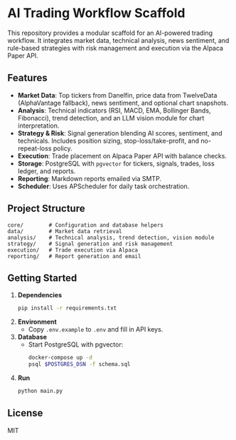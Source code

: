 # AI Trading Workflow Scaffold

This repository provides a modular scaffold for an AI-powered trading workflow. It integrates market data, technical analysis, news sentiment, and rule-based strategies with risk management and execution via the Alpaca Paper API.

## Features

- **Market Data**: Top tickers from Danelfin, price data from TwelveData (AlphaVantage fallback), news sentiment, and optional chart snapshots.
- **Analysis**: Technical indicators (RSI, MACD, EMA, Bollinger Bands, Fibonacci), trend detection, and an LLM vision module for chart interpretation.
- **Strategy & Risk**: Signal generation blending AI scores, sentiment, and technicals. Includes position sizing, stop-loss/take-profit, and no-repeat-loss policy.
- **Execution**: Trade placement on Alpaca Paper API with balance checks.
- **Storage**: PostgreSQL with `pgvector` for tickers, signals, trades, loss ledger, and reports.
- **Reporting**: Markdown reports emailed via SMTP.
- **Scheduler**: Uses APScheduler for daily task orchestration.

## Project Structure

```
core/        # Configuration and database helpers
data/        # Market data retrieval
analysis/    # Technical analysis, trend detection, vision module
strategy/    # Signal generation and risk management
execution/   # Trade execution via Alpaca
reporting/   # Report generation and email
```

## Getting Started

1. **Dependencies**
   ```bash
   pip install -r requirements.txt
   ```
2. **Environment**
   - Copy `.env.example` to `.env` and fill in API keys.
3. **Database**
   - Start PostgreSQL with pgvector:
     ```bash
     docker-compose up -d
     psql $POSTGRES_DSN -f schema.sql
     ```
4. **Run**
   ```bash
   python main.py
   ```

## License

MIT
